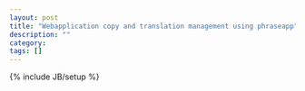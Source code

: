 ```yaml
---
layout: post
title: "Webapplication copy and translation management using phraseapp"
description: ""
category: 
tags: []
---
```

{% include JB/setup %}
